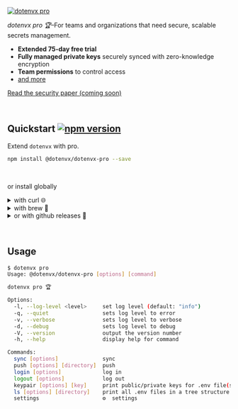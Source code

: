 [![dotenvx pro](https://dotenvx.com/pro-banner.png)](https://dotenvx.com/pricing)

*dotenvx pro 🏆*–For teams and organizations that need secure, scalable secrets management.

* **Extended 75-day free trial**
* **Fully managed private keys** securely synced with zero-knowledge encryption
* **Team permissions** to control access
* [and more](https://dotenvx.com/pricing)

[Read the security paper (coming soon)]()

&nbsp;

## Quickstart [![npm version](https://img.shields.io/npm/v/@dotenvx/dotenvx-pro.svg)](https://www.npmjs.com/package/@dotenvx/dotenvx-pro)

Extend `dotenvx` with pro.

```sh
npm install @dotenvx/dotenvx-pro --save
```
&nbsp;

or install globally

<details><summary>with curl 🌐 </summary><br>

```sh
curl -sfS https://dotenvx.sh/pro | sh
dotenvx pro help
```

&nbsp;

</details>

<details><summary>with brew 🍺</summary><br>

```sh
brew install dotenvx/brew/dotenvx-pro
dotenvx pro help
```

&nbsp;

</details>

<details><summary>or with github releases 🐙</summary><br>

```sh
curl -L -o dotenvx-pro.tar.gz "https://github.com/dotenvx/dotenvx-pro/releases/latest/download/dotenvx-pro-$(uname -s)-$(uname -m).tar.gz"
tar -xzf dotenvx-pro.tar.gz
./dotenvx-pro help
```

</details>


&nbsp;

## Usage

```sh
$ dotenvx pro
Usage: @dotenvx/dotenvx-pro [options] [command]

dotenvx pro 🏆

Options:
  -l, --log-level <level>     set log level (default: "info")
  -q, --quiet                 sets log level to error
  -v, --verbose               sets log level to verbose
  -d, --debug                 sets log level to debug
  -V, --version               output the version number
  -h, --help                  display help for command

Commands:
  sync [options]              sync
  push [options] [directory]  push
  login [options]             log in
  logout [options]            log out
  keypair [options] [key]     print public/private keys for .env file(s)
  ls [options] [directory]    print all .env files in a tree structure
  settings                    ⚙️  settings
```
